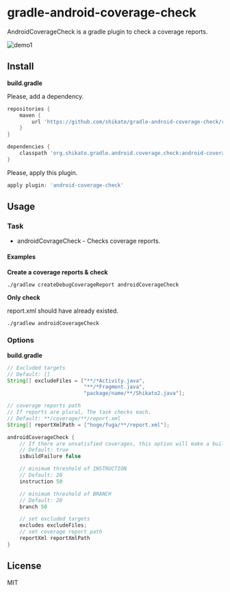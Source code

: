 # gradle-android-coverage-check

AndroidCoverageCheck is a gradle plugin to check a coverage reports.  

![demo1](https://qiita-image-store.s3.amazonaws.com/0/47437/27441815-8d99-66cd-c214-02ff383c1ce8.png)
 
## Install
**build.gradle**  

Please, add a dependency.
```groovy
repositories {
    maven {
        url 'https://github.com/shikato/gradle-android-coverage-check/raw/master/repository'
    }
}

dependencies {
    classpath 'org.shikato.gradle.android.coverage.check:android-coverage-check:0.0.2'
}
```
Please, apply this plugin.
```groovy
apply plugin: 'android-coverage-check'
```

## Usage

### Task
* androidCovrageCheck - Checks coverage reports.  

#### Examples
**Create a coverage reports & check**
```
./gradlew createDebugCoverageReport androidCoverageCheck  
```

**Only check**  

report.xml should have already existed.
```
./gradlew androidCoverageCheck  
```

### Options
**build.gradle**

```groovy
// Excluded targets
// Default: []
String[] excludeFiles = ["**/*Activity.java",
                         "**/*Fragment.java",
                         "package/name/**/Shikato2.java"];

// coverage reports path
// If reports are plural, The task checks each.
// Default: **/coverage/**/report.xml
String[] reportXmlPath = ["hoge/fuga/**/report.xml"];

androidCoverageCheck {
    // If there are unsatisfied coverages, this option will make a build failure.
    // Default: true
    isBuildFailure false

    // minimum threshold of INSTRUCTION
    // Default: 20
    instruction 50

    // minimum threshold of BRANCH
    // Default: 20
    branch 50

    // set excluded targets
    excludes excludeFiles;
    // set coverage report path
    reportXml reportXmlPath
}

```

## License
MIT
